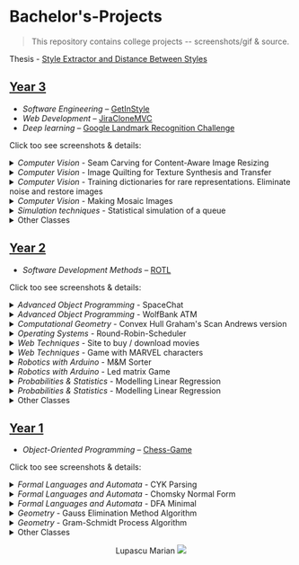 # Bachelor's-Projects

  

> This repository contains college projects -- screenshots/gif & source.

Thesis - [Style Extractor and Distance Between Styles](https://github.com/marianlupascu/Undergraduate-Thesis)

## [Year 3](Bachelors%20Year%203)
- _Software Engineering_ – [GetInStyle](https://github.com/marianlupascu/GetInStyle)
- _Web Development_ – [JiraCloneMVC](https://github.com/marianlupascu/JiraCloneMVC)
- _Deep learning_ – [Google Landmark Recognition Challenge](https://github.com/marianlupascu/Google-Landmark-Recognition-Challenge)

Click too see screenshots & details:

<details><summary><i>Computer Vision</i> - Seam Carving for Content-Aware Image Resizing</summary>

`Matlab` Image operator called seam carving that supports content-aware image resizing for both reduction and expansion. A seam is an optimal 8-connected path of pixels on a single image from top to bottom, or left to right, where optimality is defined by an image energy function. By repeatedly carving out or inserting seams in one direction we can change the aspect ratio of an image. By applying these operators in both directions we can retarget the image to a new size. The selection and order of seams protect the content of the image, as defined by the energy function. Seam carving can also be used for image content enhancement and object removal. We support various visual saliency measures for defining the energy of an image, and can also include user input to guide the process.
![demo1reduction](Bachelors%20Year%203/Computer%20Vision/printScreen4.PNG?raw=true)
![demo2reduction](Bachelors%20Year%203/Computer%20Vision/printScreen6.PNG?raw=true)
![contentEnhancement](Bachelors%20Year%203/Computer%20Vision/printScreen7.PNG?raw=true)
![removingObjects](Bachelors%20Year%203/Computer%20Vision/printScreen9.1.PNG?raw=true) 
</details>

<details><summary><i>Computer Vision</i> - Image Quilting for Texture Synthesis and Transfer</summary>

`Matlab` Image-based method of generating novel visual appearance in which a new image is synthesized by stitching together small patches of existing images. We call this process image quilting. First, we use quilting as a fast and very simple texture synthesis algorithm which produces surprisingly good results for a wide range of textures. Second, we extend the algorithm to perform texture transfer – rendering an object with a texture taken from a different object.
![textureSynthesis](Bachelors%20Year%203/Computer%20Vision/printScreen11.PNG?raw=true)
![textureTransfer](Bachelors%20Year%203/Computer%20Vision/printScreen12.PNG?raw=true) 
</details>

<details><summary><i>Computer Vision</i> - Training dictionaries for rare representations. Eliminate noise and restore images</summary>

`Matlab` Implementing and testing the algorithms for noise elimination (denoising) and restoration (inpainting) in an image based on the training of a dictionary for rare representations.
![inpainting](Bachelors%20Year%203/Computer%20Vision/printScreen13.PNG?raw=true) 
</details>

<details><summary><i>Computer Vision</i> - Making Mosaic Images</summary>

`Matlab` Algorithms for obtaining mosaic images - that is, obtained by pasting several smaller images that form the illusion of a whole. The mosaics are implemented with both a square and a hexagonal shape. This algorithm is based on the differences between the colors of the patches in the image and the colors of the mosaic images.
![mosaic1](Bachelors%20Year%203/Computer%20Vision/printScreen1.PNG?raw=true)
![mosaic2](Bachelors%20Year%203/Computer%20Vision/printScreen3.PNG?raw=true) 
</details>
  
<details><summary><i>Simulation techniques</i> - Statistical simulation of a queue</summary>

`R` The simulation is based on Poisson processes and simulates the waiting time in a queue depending on the time of arrival in the store.
![demo](Bachelors%20Year%203/Simulation%20techniques/printScreen.PNG) 
</details>
<details><summary>Other Classes</summary>
  <li> Declarative Programming </li>
  <li> Compilation techniques </li>
  <li> Cryptography and security </li>
  <li> Partial Derivatives and Differential Equations </li>
  <li> Database Management Systems </li>
  <li> Numerical Calculus </li>
  <li> Optimization techniques </li>
</details>

## [Year 2](Bachelors%20Year%202)

- _Software Development Methods_ – [ROTL](https://github.com/marianlupascu/ROTL)

Click too see screenshots & details:

<details><summary><i>Advanced Object Programming</i> - SpaceChat</summary>

`Java` :earth_africa: **SpaceChat** is a chat that involves a server and multiple clients who can communicate with each other via the server. The server is created on a specific port and clients can connect to it. The options of each client include: viewing all clients, log out, send a message. :boom:
![demo1](Bachelors%20Year%202/Advanced%20Object%20Programming/ChatJavaFX/presentGif.gif?raw=true)
![demo2](Bachelors%20Year%202/Advanced%20Object%20Programming/ChatJavaFX/ClientChatWindow.gif?raw=true)
![demo3](Bachelors%20Year%202/Advanced%20Object%20Programming/ChatJavaFX/ClientLogin.gif?raw=true)
![demo4](Bachelors%20Year%202/Advanced%20Object%20Programming/ChatJavaFX/ServerInterface.gif?raw=true) 
</details>

<details><summary><i>Advanced Object Programming</i> - WolfBank ATM</summary>

`Java` :coffee: **WolfBank ATM** is a Remote Method Invocation (RMI) application implemented in Java that involves the existence of a server and multiple clients. A client (unique accountId) can go to an ATM and use 3 operations:
- double deposit(accountId, int amount)
- double widthdraw(accountId, int amount)
- double inquiry(int accountId)

Also, I consider that multiple clients with the same accountId can request widthdraw/operations. :boom:
![demo1](Bachelors%20Year%202/Advanced%20Object%20Programming/MinimalBankSystem/present.gif?raw=true)
![demo2](Bachelors%20Year%202/Advanced%20Object%20Programming/MinimalBankSystem/client.gif?raw=true)
![demo3](Bachelors%20Year%202/Advanced%20Object%20Programming/MinimalBankSystem/server.gif?raw=true) 
</details>
 
<details><summary><i>Computational Geometry</i> - Convex Hull Graham's Scan Andrews version</summary>

`Java` Graham's scan is a method of finding the convex hull of a finite set of points in the plane with time complexity O(n log n). The Andrews variant involves two-stage construction: first determine the infinitely superior convection (drawn with green, the final version and red what was tested) and the inferior convex winders (drawn in blue, the final version and in yellow what was tested and do not belongs the convex lower convex).

![demo1](Bachelors%20Year%202/Computational%20Geometry/Convex%20Hull%20Graham%20Scan%20Andrews%20version/start.PNG?raw=true)
![demo2](Bachelors%20Year%202/Computational%20Geometry/Convex%20Hull%20Graham%20Scan%20Andrews%20version/in%20work.PNG?raw=true)
![demo3](Bachelors%20Year%202/Computational%20Geometry/Convex%20Hull%20Graham%20Scan%20Andrews%20version/final.PNG?raw=true)

>Contributors:
>  * Gorneanu Andrei
>  * Dospra Cristian 

</details>

<details><summary><i>Operating Systems</i> - Round-Robin-Scheduler</summary>

`C` To schedule processes fairly, a **round-robin scheduler** generally employs time-sharing, giving each job a time slot or quantum (its allowance of CPU time), and interrupting the job if it is not completed by then. The job is resumed next time a time slot is assigned to that process. If the process terminates or changes its state to waiting during its attributed time quantum, the scheduler selects the first process in the ready queue to execute. In the absence of time-sharing, or if the quanta were large relative to the sizes of the jobs, a process that produced large jobs would be favoured over other processes.

Round-robin algorithm is starvatin-free and a pre-emptive algorithm as the scheduler forces the process out of the CPU once the time quota expires. We have predefined three types of users for which quantum time differs depending on the importance: a user has 1000 clock beats while an administrator has 3000 clock beats

![demo1](Bachelors%20Year%202/Operating%20Systems/Round-Robin-Scheduler/start.PNG?raw=true)
![demo2](Bachelors%20Year%202/Operating%20Systems/Round-Robin-Scheduler/final.PNG?raw=true)
>Contributors:
>  * Costan Miriam
>  * Gorneanu Andrei

</details>
  
<details><summary><i>Web Techniques</i> - Site to buy / download movies</summary>

`HTML + CSS` A site to download / buy movies on subscriptions. At the moment, he has just a description and details for only eight movies.

![demo1](Bachelors%20Year%202/Web%20Techniques/CSS%20Project/screenshots/header.PNG?raw=true)
![demo2](Bachelors%20Year%202/Web%20Techniques/CSS%20Project/screenshots/about.PNG?raw=true)
![demo3](Bachelors%20Year%202/Web%20Techniques/CSS%20Project/screenshots/movies.PNG?raw=true)
![demo4](Bachelors%20Year%202/Web%20Techniques/CSS%20Project/screenshots/pricing.PNG?raw=true)
![demo5](Bachelors%20Year%202/Web%20Techniques/CSS%20Project/screenshots/contact.PNG?raw=true)
![demo6](Bachelors%20Year%202/Web%20Techniques/CSS%20Project/screenshots/1movie.PNG?raw=true)
</details>

<details><summary><i>Web Techniques</i> - Game with MARVEL characters</summary>

`javascript` The game contains five levels, each of which is related to a Marvel series movie. The protagonist is Emma Frost. The objective of the game is to pass all 5 levels. In each level you can draw positive characters from the top right of the game, only if the negative character is from that movie (for example, if you are level 1 - which is related to Spider Man - then you can shoot Spider Man and il you can place anywhere you want in the game space, be careful that there are more favorable places than others, if you try to shoot character other than the level you will not be left.). Positive characters drawn from the window where they are cycling random films have the ability to automatically shoot the antagonist with a nuclear weapon. And the player can lightning with more damage than the atomic weapon of positive characters. You know that every thundering lightning consumes you out of life, and any contact with the negative character is eating your life.

![demo1](Bachelors%20Year%202/Web%20Techniques/marvel.gif?raw=true)
![demo2](Bachelors%20Year%202/Web%20Techniques/JS%20Project/screenshots/menu.PNG?raw=true)
![demo3](Bachelors%20Year%202/Web%20Techniques/JS%20Project/screenshots/game.PNG?raw=true)
![demo4](Bachelors%20Year%202/Web%20Techniques/JS%20Project/screenshots/credits.PNG?raw=true)
![demo5](Bachelors%20Year%202/Web%20Techniques/JS%20Project/screenshots/options.PNG?raw=true)
![demo6](Bachelors%20Year%202/Web%20Techniques/JS%20Project/screenshots/tutorial.PNG?raw=true)
</details>

<details><summary><i>Robotics with Arduino</i> - M&M Sorter</summary>

`Arduino` Initially, colored candies are held in a charger and fall in turn (they are taken over by a stepper-motor).
Then it is analyzed by the color sensor that detects its color.
Then the servomotor picks up the candy, rotates to the candy color container.
Sorting is done in 2 stages, namely: the first stage, which involves the sorting of yellow and brown colors, and the remaining candy will be put in all the recipes, then if they are 5 consecutive rows in the color sensor the absence of the bumble beans can pass at Stage 2, alerting the user by moving the redistribution bridge of the candy 5 times. Step 2 involves sorting the other three colors: red, green and blue. :boom:

<div  style="float: left;">
<img  src="https://github.com/marianlupascu/School-Projects/blob/master/Bachelors%20Year%202/Robotics%20with%20Arduino/M&M%20Sorter/4.jpg?raw=true"  width="49%"/>
<img  src="https://github.com/marianlupascu/School-Projects/blob/master/Bachelors%20Year%202/Robotics%20with%20Arduino/M&M%20Sorter/5.jpg?raw=true"  width="49%"/>
</div>
<div  style="float: left;">
<img  src="https://github.com/marianlupascu/School-Projects/blob/master/Bachelors%20Year%202/Robotics%20with%20Arduino/M&M%20Sorter/6.jpg?raw=true"  width="99%"/>
</div>
<div  style="float: left;">
<img  src="https://github.com/marianlupascu/School-Projects/blob/master/Bachelors%20Year%202/Robotics%20with%20Arduino/M&M%20Sorter/1.jpg?raw=true"  width="32.8%"/>
<img  src="https://github.com/marianlupascu/School-Projects/blob/master/Bachelors%20Year%202/Robotics%20with%20Arduino/M&M%20Sorter/2.jpg?raw=true"  width="32.8%"/>
<img  src="https://github.com/marianlupascu/School-Projects/blob/master/Bachelors%20Year%202/Robotics%20with%20Arduino/M&M%20Sorter/3.jpg?raw=true"  width="32.8%"/>
</div>
</details>

<details><summary><i>Robotics with Arduino</i> - Led matrix Game</summary>

`Arduino` The game is a deviation from Flappy Bird. There are only 9 levels + level 10 in which the boss comes. A level ranging from 1 min to 3-4 mins at the last level that keeps the boss up until all his life is consumed. The boss is invincible, the goal is to survive as long as the score is gathered with the Euclidean distance from bird to boss.

Well, the start is input from the user, the joystick selects rules, credits or start-game. The end will be the same: at the end it shows the information about how it was played (score, lives, level) and this information disappears with a user input. He has difficulty, lives and score.
![demo1](Bachelors%20Year%202/Robotics%20with%20Arduino/Led%20matrix/img1.jpg?raw=true)
![demo2](Bachelors%20Year%202/Robotics%20with%20Arduino/Led%20matrix/img2.jpg?raw=true)
![demo3](Bachelors%20Year%202/Robotics%20with%20Arduino/Led%20matrix/img3.jpg?raw=true)
</details>

<details><summary><i>Probabilities & Statistics</i> - Modelling Linear Regression</summary>

`R` Using the Cars93 dataset in the MASS library, we implement a linear regression model. We estimate the regression parameters and comment on the results. We apply three methods to evaluate the accuracy of the model and make a prediction.
>Contributors:
>  * Banu Alexandru
>  * Costan Miriam

</details>

<details><summary><i>Probabilities & Statistics</i> - Modelling Linear Regression</summary>

`R` Graphic representation for probability density and distribution function for a set of parameters for Student, Fisher and Chi-square distributions, indicating their properties and then testing statistical assumptions.
>Contributors:
>  * Banu Alexandru
>  * Costan Miriam

</details>

<details><summary>Other Classes</summary>
  <li> Calculability & Complexity </li>
  <li> Logic Programming </li>
  <li> Databases </li>
  <li> Advanced Programming Techniques </li>
  <li> Computer Network </li>
  <li> Artificial Intelligence </li>
</details>

## [Year 1](Bachelors%20Year%201)

- _Object-Oriented Programming_ – [Chess-Game](https://github.com/marianlupascu/Chess-Game)

Click too see screenshots & details:

<details><summary><i>Formal Languages and Automata</i> - CYK Parsing</summary>

`C++` The **Cocke–Younger–Kasami** algorithm (alternatively called **CYK**, or **CKY**) is a parsing algorithm for context-free grammars, named after its inventors, John Cocke, Daniel Younger and Tadao Kasami. It employs bottom-up parsing and dynamic programming. The algorithm requires the context-free grammar to be rendered into Chomsky normal form (CNF), because it tests for possibilities to split the current sequence in half. Any context-free grammar that does not generate the extineiden 27 production rules of the forms ![](https://wikimedia.org/api/rest_v1/media/math/render/svg/13dc432701b1477bc9ba32b0d71c58ecf2d44d9e) and ![](https://wikimedia.org/api/rest_v1/media/math/render/svg/d006db33dce212be6b03190185ee63f78a27a055).

![demo](Bachelors%20Year%201/Formal%20Languages%20and%20Automata/CYK%20Parsing%20-Cocke-Younger-Kasami/CYK-Parsing.PNG?raw=true)

>Grammar is :
>S->AB | BC
>A->BA | a
>B->CC | b
>C->AB | a

</details>

<details><summary><i>Formal Languages and Automata</i> - Chomsky Normal Form</summary>

`C++` Transform a Context-free grammar into it is **Chomsky Normal Form (CNF)**, in four steps.
</details>

<details><summary><i>Formal Languages and Automata</i> - DFA Minimal</summary>

`C++` For any given DFA **A**, we can build a DFA **A′** that accepts the same language using the minimum number of states needed. Since **A** has more states than **A′**, we need to figure out which states we have to remove.
</details>
  
<details><summary><i>Geometry</i> - Gauss Elimination Method Algorithm</summary>

`C++` The Gauss Elimination Method Algorithm has as input a 2 nd polynomial in n variables represented as a matrix and has as output the square shape of this polynomial.
![demo](Bachelors%20Year%201/Geometry/Gauss%20Elimination%20Method%20Algorithm/Gauss_method.PNG?raw=true)
</details>

<details><summary><i>Geometry</i> - Gram-Schmidt Process Algorithm</summary>

`C++` Gram–Schmidt process is a method for orthonormalising a set of vectors in an inner product space, most commonly the Euclidean space Rn equipped with the standard inner product. The Gram–Schmidt process takes a finite, linearly independent set S = {v1, ..., vk} for k ≤ n and generates an orthogonal set S′ = {u1, ..., uk} that spans the same k-dimensional subspace of R^n as S
![demo](Bachelors%20Year%201/Geometry/Gram-Schmidt%20Process%20Algorithm/Gram-Schmidt.PNG?raw=true)
</details>
  
<details><summary>Other Classes</summary>
  <li> Graph Theory </li>
  <li> Mathematical and Computational Logic </li>
  <li> Mathematical Analysis/Calculus </li>
  <li> (Linear) Algebra </li>
  <li> Procedural Programming </li>
  <li> Psychopedagogy (years 1 - 2) </li>
  <li> Computer Systems Architecture </li>
  <li> Algorithms and Data Structures </li>
</details>

<p  align="center">
<span>Lupascu Marian </span>  <img  src="https://github.com/marianlupascu/School-Projects/blob/master/Bachelors%20Year%202/Web%20Techniques/CSS%20Project/img/mini-logo.png?raw=true">
</p>